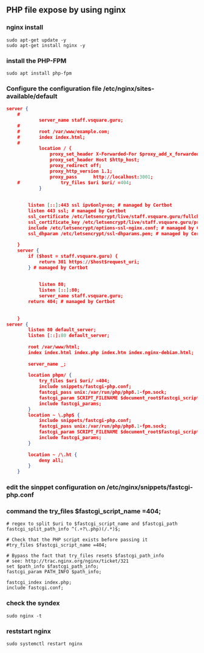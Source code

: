 ## PHP file expose by using nginx

### nginx install 
    sudo apt-get update -y
    sudo apt-get install nginx -y


###  install the PHP-FPM
    sudo apt install php-fpm

### Configure the configuration file /etc/nginx/sites-available/default
```json
server {
    #
            server_name staff.vsquare.guru;
    #
    #       root /var/www/example.com;
    #       index index.html;
    #
            location / {
                proxy_set_header X-Forwarded-For $proxy_add_x_forwarded_for;
                proxy_set_header Host $http_host;
                proxy_redirect off;
                proxy_http_version 1.1;
                proxy_pass      http://localhost:3001;
    #               try_files $uri $uri/ =404;
            }
    
    
        listen [::]:443 ssl ipv6only=on; # managed by Certbot
        listen 443 ssl; # managed by Certbot
        ssl_certificate /etc/letsencrypt/live/staff.vsquare.guru/fullchain.pem; # managed by Certbot
        ssl_certificate_key /etc/letsencrypt/live/staff.vsquare.guru/privkey.pem; # managed by Certbot
        include /etc/letsencrypt/options-ssl-nginx.conf; # managed by Certbot
        ssl_dhparam /etc/letsencrypt/ssl-dhparams.pem; # managed by Certbot
    
    }
    server {
        if ($host = staff.vsquare.guru) {
            return 301 https://$host$request_uri;
        } # managed by Certbot
    
    
            listen 80;
            listen [::]:80;
            server_name staff.vsquare.guru;
        return 404; # managed by Certbot
    
    
    }
server {
        listen 80 default_server;
        listen [::]:80 default_server;
    
        root /var/www/html;
        index index.html index.php index.htm index.nginx-debian.html;
    
        server_name _;
    
        location phpm/ {
            try_files $uri $uri/ =404;
            include snippets/fastcgi-php.conf;
            fastcgi_pass unix:/var/run/php/php8.1-fpm.sock;
            fastcgi_param SCRIPT_FILENAME $document_root$fastcgi_script_name;
            include fastcgi_params;
        }
        location ~ \.php$ {
            include snippets/fastcgi-php.conf;
            fastcgi_pass unix:/var/run/php/php8.1-fpm.sock;
            fastcgi_param SCRIPT_FILENAME $document_root$fastcgi_script_name;
            include fastcgi_params;
        }
    
        location ~ /\.ht {
            deny all;
        }
    }
```

### edit the sinppet configuration on /etc/nginx/snippets/fastcgi-php.conf
### command the try_files $fastcgi_script_name =404;

    # regex to split $uri to $fastcgi_script_name and $fastcgi_path
    fastcgi_split_path_info ^(.+?\.php)(/.*)$;

    # Check that the PHP script exists before passing it
    #try_files $fastcgi_script_name =404;

    # Bypass the fact that try_files resets $fastcgi_path_info
    # see: http://trac.nginx.org/nginx/ticket/321
    set $path_info $fastcgi_path_info;
    fastcgi_param PATH_INFO $path_info;

    fastcgi_index index.php;
    include fastcgi.conf;

### check the syndex
    sudo nginx -t

### reststart nginx
    sudo systemctl restart nginx